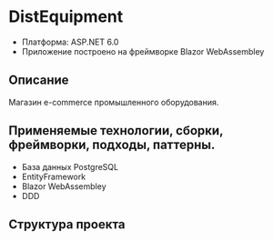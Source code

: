 # DistEquipment

* Платформа: ASP.NET 6.0
* Приложение построено на фреймворке Blazor WebAssembley
  
## Описание

Магазин e-commerce промышленного оборудования.

## Применяемые технологии, сборки, фреймворки, подходы, паттерны.

* База данных PostgreSQL
* EntityFramework
* Blazor WebAssembley
* DDD
  
## Структура проекта

